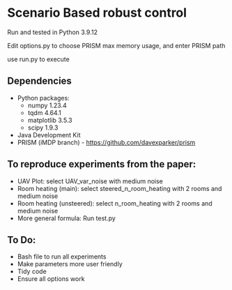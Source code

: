 # Scenario Based robust control

Run and tested in Python 3.9.12

Edit options.py to choose PRISM max memory usage, and enter PRISM path

use run.py to execute

## Dependencies
- Python packages:
    - numpy 1.23.4
    - tqdm 4.64.1
    - matplotlib 3.5.3
    - scipy 1.9.3
- Java Development Kit
- PRISM (iMDP branch) - https://github.com/davexparker/prism

## To reproduce experiments from the paper:

- UAV Plot: select UAV\_var\_noise with medium noise
- Room heating (main): select steered\_n\_room\_heating with 2 rooms and medium noise
- Room heating (unsteered): select n\_room\_heating with 2 rooms and medium noise
- More general formula: Run test.py 

## To Do:
- Bash file to run all experiments
- Make parameters more user friendly
- Tidy code
- Ensure all options work
